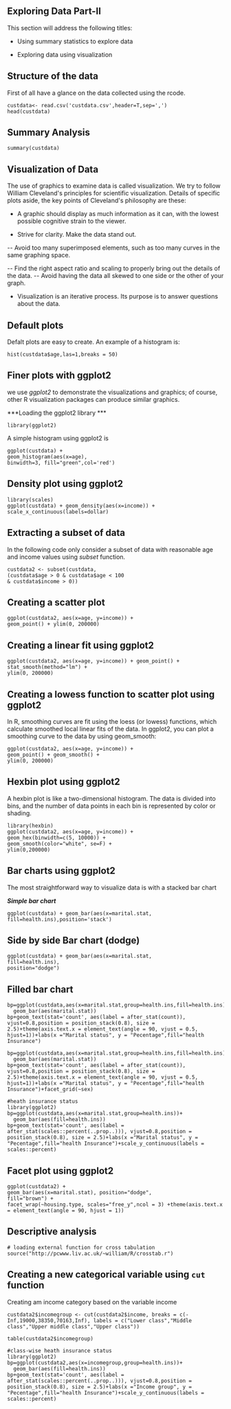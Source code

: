 


## Exploring Data Part-II


This section will address the following titles:

- Using summary statistics to explore data
 
- Exploring data using visualization
 

## Structure of the data


 First of all have a glance on the data collected using the rcode.
```{r}
custdata<- read.csv('custdata.csv',header=T,sep=',')
head(custdata)
```
## Summary Analysis

```{r}
summary(custdata)
```

## Visualization of Data

The use of graphics to examine data is called visualization. We try to follow William
Cleveland's principles for scientific visualization. Details of specific plots aside, the key
points of Cleveland's philosophy are these:

- A graphic should display as much information as it can, with the lowest possible
cognitive strain to the viewer.

- Strive for clarity. Make the data stand out.

-- Avoid too many superimposed elements, such as too many curves in the
same graphing space.

-- Find the right aspect ratio and scaling to properly bring out the details of the
data.
-- Avoid having the data all skewed to one side or the other of your graph.

- Visualization is an iterative process. Its purpose is to answer questions about the
data.

## Default plots

Defalt plots are easy to create. An example of a histogram is:

```{r}
hist(custdata$age,las=1,breaks = 50)
```

## Finer plots with ggplot2 

we use *ggplot2* to demonstrate the visualizations and graphics; of
course, other R visualization packages can produce similar graphics.

***Loading the ggplot2 library ***
 
```{r}
library(ggplot2)
```
 
A simple histogram using ggplot2 is

```{r}
ggplot(custdata) +
geom_histogram(aes(x=age),
binwidth=3, fill="green",col='red')
```

## Density plot using ggplot2


```{r}
library(scales)
ggplot(custdata) + geom_density(aes(x=income)) + scale_x_continuous(labels=dollar)

```

## Extracting a subset of data

 In the following code only consider a subset of data with reasonable age and income values using *subset* function.
 
```{r}
custdata2 <- subset(custdata,
(custdata$age > 0 & custdata$age < 100
& custdata$income > 0))
```

## Creating a scatter plot

```{r}
ggplot(custdata2, aes(x=age, y=income)) +
geom_point() + ylim(0, 200000)
```

## Creating a linear fit using ggplot2

```{r}
ggplot(custdata2, aes(x=age, y=income)) + geom_point() +
stat_smooth(method="lm") +
ylim(0, 200000)
```

## Creating a lowess function to scatter plot using ggplot2

 In R, smoothing curves are fit using the loess (or lowess) functions, which calculate
smoothed
local
linear
fits
of
the
data.
In
ggplot2,
you
can
plot
a
smoothing
curve
to
the
data
by
using
geom_smooth:

```{r}
ggplot(custdata2, aes(x=age, y=income)) +
geom_point() + geom_smooth() +
ylim(0, 200000)
```

## Hexbin plot using ggplot2


A hexbin plot is like a two-dimensional histogram. The data is divided into bins, and the
number of data points in each bin is represented by color or shading.

```{r}
library(hexbin)
ggplot(custdata2, aes(x=age, y=income)) +
geom_hex(binwidth=c(5, 10000)) +
geom_smooth(color="white", se=F) +
ylim(0,200000)
```

## Bar charts using ggplot2

The most straightforward way to visualize data is with a stacked bar
chart

***Simple bar chart***

```{r}
ggplot(custdata) + geom_bar(aes(x=marital.stat,
fill=health.ins),position='stack')
```

## Side by side Bar chart (dodge)

```{r}
ggplot(custdata) + geom_bar(aes(x=marital.stat,
fill=health.ins),
position="dodge")
```

## Filled bar chart
```{r}
bp=ggplot(custdata,aes(x=marital.stat,group=health.ins,fill=health.ins))+
  geom_bar(aes(marital.stat))
bp+geom_text(stat='count', aes(label = after_stat(count)), vjust=0.8,position = position_stack(0.8), size = 2.5)+theme(axis.text.x = element_text(angle = 90, vjust = 0.5, hjust=1))+labs(x ="Marital status", y = "Pecentage",fill="health Insurance")
```



```{r}
bp=ggplot(custdata,aes(x=marital.stat,group=health.ins,fill=health.ins))+
  geom_bar(aes(marital.stat))
bp+geom_text(stat='count', aes(label = after_stat(count)), vjust=0.8,position = position_stack(0.8), size = 2.5)+theme(axis.text.x = element_text(angle = 90, vjust = 0.5, hjust=1))+labs(x ="Marital status", y = "Pecentage",fill="health Insurance")+facet_grid(~sex)
```


```{r}
#heath insurance status
library(ggplot2)
bp=ggplot(custdata,aes(x=marital.stat,group=health.ins))+
  geom_bar(aes(fill=health.ins))
bp+geom_text(stat='count', aes(label = after_stat(scales::percent(..prop..))), vjust=0.8,position = position_stack(0.8), size = 2.5)+labs(x ="Marital status", y = "Pecentage",fill="health Insurance")+scale_y_continuous(labels = scales::percent)
```

## Facet plot using ggplot2

```{r}
ggplot(custdata2) +
geom_bar(aes(x=marital.stat), position="dodge",
fill="brown") +
facet_wrap(~housing.type, scales="free_y",ncol = 3) +theme(axis.text.x = element_text(angle = 90, hjust = 1))
```
## Descriptive analysis

```{r}
# loading external function for cross tabulation
source("http://pcwww.liv.ac.uk/~william/R/crosstab.r")
```

## Creating a new categorical variable using `cut` function

Creating am income category based on the variable income

```{r}
custdata2$incomegroup <- cut(custdata2$income, breaks = c(-Inf,19000,38350,70163,Inf), labels = c("Lower class","Middle class","Upper middle class","Upper class"))
```

```{r}
table(custdata2$incomegroup)
```

```{r}
#class-wise heath insurance status 
library(ggplot2)
bp=ggplot(custdata2,aes(x=incomegroup,group=health.ins))+
  geom_bar(aes(fill=health.ins))
bp+geom_text(stat='count', aes(label = after_stat(scales::percent(..prop..))), vjust=0.8,position = position_stack(0.8), size = 2.5)+labs(x ="Income group", y = "Pecentage",fill="health Insurance")+scale_y_continuous(labels = scales::percent)
```
